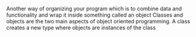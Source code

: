 Another way of organizing your program which is to combine data and functionality and wrap it inside something called an object
Classes and objects are the two main aspects of object oriented programming. A class creates a new type where objects are instances of the class

